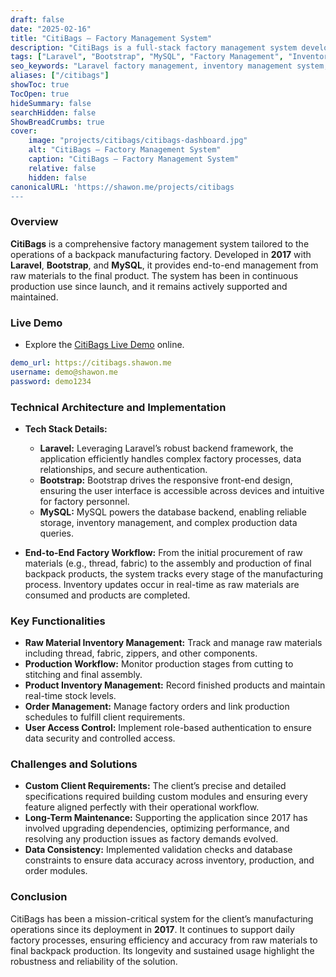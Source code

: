 ```yaml
---
draft: false
date: "2025-02-16"
title: "CitiBags – Factory Management System"
description: "CitiBags is a full-stack factory management system developed in 2017. It has been in continuous production, supporting a backpack manufacturing factory’s end-to-end operations."
tags: ["Laravel", "Bootstrap", "MySQL", "Factory Management", "Inventory System", "Full-Stack", "Web App"]
seo_keywords: "Laravel factory management, inventory management system, Bootstrap web application, MySQL database, manufacturing software, production tracking system, factory ERP software"
aliases: ["/citibags"]
showToc: true
TocOpen: true
hideSummary: false
searchHidden: false
ShowBreadCrumbs: true
cover:
    image: "projects/citibags/citibags-dashboard.jpg"
    alt: "CitiBags – Factory Management System"
    caption: "CitiBags – Factory Management System"
    relative: false
    hidden: false
canonicalURL: 'https://shawon.me/projects/citibags
---
```


### Overview

**CitiBags** is a comprehensive factory management system tailored to the operations of a backpack manufacturing factory. Developed in **2017** with **Laravel**, **Bootstrap**, and **MySQL**, it provides end-to-end management from raw materials to the final product. The system has been in continuous production use since launch, and it remains actively supported and maintained.

### Live Demo 
- Explore the [CitiBags Live Demo](https://citibags.shawon.me) online.

```yaml
demo_url: https://citibags.shawon.me
username: demo@shawon.me
password: demo1234
```

### Technical Architecture and Implementation

- **Tech Stack Details:**
  - **Laravel:**
    Leveraging Laravel’s robust backend framework, the application efficiently handles complex factory processes, data relationships, and secure authentication.
  - **Bootstrap:**
    Bootstrap drives the responsive front-end design, ensuring the user interface is accessible across devices and intuitive for factory personnel.
  - **MySQL:**
    MySQL powers the database backend, enabling reliable storage, inventory management, and complex production data queries.

- **End-to-End Factory Workflow:**
  From the initial procurement of raw materials (e.g., thread, fabric) to the assembly and production of final backpack products, the system tracks every stage of the manufacturing process. Inventory updates occur in real-time as raw materials are consumed and products are completed.

### Key Functionalities

- **Raw Material Inventory Management:**
  Track and manage raw materials including thread, fabric, zippers, and other components.
- **Production Workflow:**
  Monitor production stages from cutting to stitching and final assembly.
- **Product Inventory Management:**
  Record finished products and maintain real-time stock levels.
- **Order Management:**
  Manage factory orders and link production schedules to fulfill client requirements.
- **User Access Control:**
  Implement role-based authentication to ensure data security and controlled access.

### Challenges and Solutions

- **Custom Client Requirements:**
  The client’s precise and detailed specifications required building custom modules and ensuring every feature aligned perfectly with their operational workflow.
- **Long-Term Maintenance:**
  Supporting the application since 2017 has involved upgrading dependencies, optimizing performance, and resolving any production issues as factory demands evolved.
- **Data Consistency:**
  Implemented validation checks and database constraints to ensure data accuracy across inventory, production, and order modules.

### Conclusion

CitiBags has been a mission-critical system for the client’s manufacturing operations since its deployment in **2017**. It continues to support daily factory processes, ensuring efficiency and accuracy from raw materials to final backpack production. Its longevity and sustained usage highlight the robustness and reliability of the solution.

